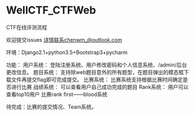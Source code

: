 # WellCTF_CTFWeb
CTF在线评测流程

欢迎提交issues
详情联系chenwm_@outlook.com

环境：Django2.1+python3.5+Bootstrap3+pycharm

功能：
  用户系统：
          登陆注册系统、用户修改密码和个人信息系统、/admin/后台更改信息。
  题目系统：
          支持除web题目意外的所有题型，在题目弹出的模态框下载文件再提交flag即可完成提交。
  比赛系统：
          比赛系统支持根据比赛时间确定是否进行比赛
  战绩系统：
          可以查看用户自己成功完成的题目
  Rank系统：
          用户可以查看top10用户
          比赛rank
  first——blood系统

待完成：比赛的提交情况、Team系统。
